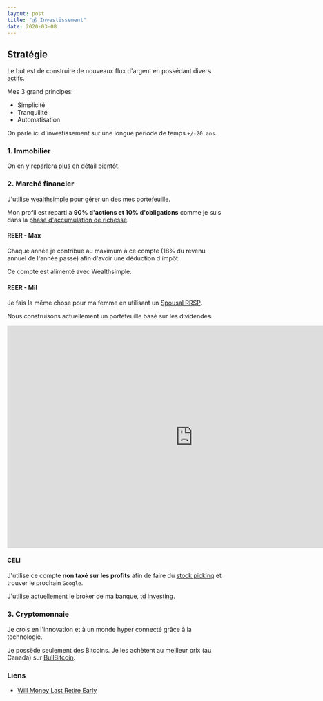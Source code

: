 ```yaml
---
layout: post
title: "💰 Investissement"
date: 2020-03-08
---
```


## Stratégie

Le but est de construire de nouveaux flux d'argent en possédant divers [actifs](https://fr.wikipedia.org/wiki/Actif_(comptabilit%C3%A9)).

Mes 3 grand principes:

- Simplicité
- Tranquilité
- Automatisation

On parle ici d'investissement sur une longue période de temps `+/-20 ans`.

### 1. Immobilier

On en y reparlera plus en détail bientôt.

### 2. Marché financier

J'utilise [wealthsimple](https://wealthsimple.com/invite/9CHAFQ) pour gérer un des mes portefeuille.

Mon profil est reparti à **90% d'actions et 10% d'obligations** comme je suis dans la [phase d'accumulation de richesse](https://jlcollinsnh.com/2014/06/10/stocks-part-xxiii-selecting-your-asset-allocation/).

#### REER - Max

Chaque année je contribue au maximum à ce compte (18% du revenu annuel de l'année passé) afin d'avoir une déduction d'impôt.

Ce compte est alimenté avec Wealthsimple.

#### REER - Mil

Je fais la même chose pour ma femme en utilisant un [Spousal RRSP](https://www.wealthsimple.com/en-ca/learn/spousal-rrsp).

Nous construisons actuellement un portefeuille basé sur les dividendes.

<iframe height="515" width="860" allowfullscreen="" frameborder="0" src="https://docs.google.com/spreadsheets/d/e/2PACX-1vSyhajIDGwmXs1TwOWi1yO8p7qLBAbdwT51jdfUdsrWHOF_25ketWWN5_UnEfahPsGHRSsNf4txDC4d/pubhtml?widget=true&amp;headers=false"></iframe>

#### CELI

J'utilise ce compte **non taxé sur les profits** afin de faire du [stock picking](https://www.investopedia.com/terms/s/stockpick.asp) et trouver le prochain `Google`.

J'utilise actuellement le broker de ma banque, [td investing](https://www.td.com/ca/en/investing/direct-investing/trading/).


### 3. Cryptomonnaie

Je crois en l'innovation et à un monde hyper connecté grâce à la technologie.

Je possède seulement des Bitcoins. Je les achètent au meilleur prix (au Canada) sur [BullBitcoin](https://bullbitcoin.com/).

### Liens

- [Will Money Last Retire Early](https://engaging-data.com/will-money-last-retire-early/)
